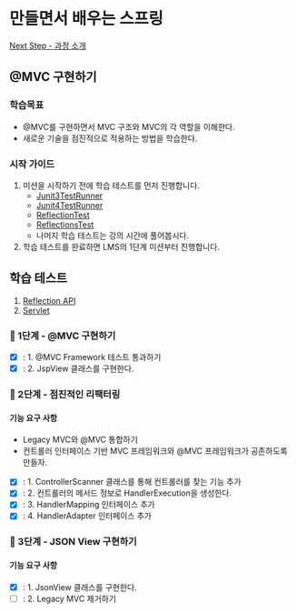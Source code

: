 # 만들면서 배우는 스프링
[Next Step - 과정 소개](https://edu.nextstep.camp/c/4YUvqn9V)

## @MVC 구현하기

### 학습목표
- @MVC를 구현하면서 MVC 구조와 MVC의 각 역할을 이해한다.
- 새로운 기술을 점진적으로 적용하는 방법을 학습한다.

### 시작 가이드
1. 미션을 시작하기 전에 학습 테스트를 먼저 진행합니다.
    - [Junit3TestRunner](study/src/test/java/reflection/Junit3TestRunner.java)
    - [Junit4TestRunner](study/src/test/java/reflection/Junit4TestRunner.java)
    - [ReflectionTest](study/src/test/java/reflection/ReflectionTest.java)
    - [ReflectionsTest](study/src/test/java/reflection/ReflectionsTest.java)
    - 나머지 학습 테스트는 강의 시간에 풀어봅시다.
2. 학습 테스트를 완료하면 LMS의 1단계 미션부터 진행합니다.

## 학습 테스트
1. [Reflection API](study/src/test/java/reflection)
2. [Servlet](study/src/test/java/servlet)


### 🚀 1단계 - @MVC 구현하기
- [x] : 1. @MVC Framework 테스트 통과하기
- [x] : 2. JspView 클래스를 구현한다.

### 🚀 2단계 - 점진적인 리팩터링
#### 기능 요구 사항
- Legacy MVC와 @MVC 통합하기
- 컨트롤러 인터페이스 기반 MVC 프레임워크와 @MVC 프레임워크가 공존하도록 만들자.

- [x] : 1. ControllerScanner 클래스를 통해 컨트롤러를 찾는 기능 추가
- [x] : 2. 컨트롤러의 메서드 정보로 HandlerExecution을 생성한다.
- [x] : 3. HandlerMapping 인터페이스 추가
- [x] : 4. HandlerAdapter 인터페이스 추가

### 🚀 3단계 - JSON View 구현하기
#### 기능 요구 사항
- [x] : 1. JsonView 클래스를 구현한다.
- [ ] : 2. Legacy MVC 제거하기
